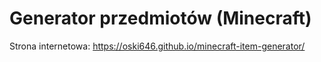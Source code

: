 # Generator przedmiotów (Minecraft)

Strona internetowa: https://oski646.github.io/minecraft-item-generator/
